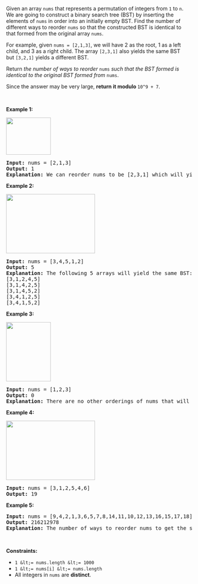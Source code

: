 Given an array `` nums ``&nbsp;that represents a permutation of integers from&nbsp;`` 1 ``&nbsp;to&nbsp;`` n ``. We are going to construct a binary search tree (BST) by inserting the elements of&nbsp;`` nums ``&nbsp;in&nbsp;order into an initially empty BST. Find the number of different ways to reorder `` nums `` so that the constructed BST is identical to that formed from the original array&nbsp;`` nums ``.

For example, given&nbsp;`` nums = [2,1,3] ``, we will have 2 as the root, 1 as a left child, and 3 as a right child. The array&nbsp;`` [2,3,1] ``&nbsp;also yields the same BST but&nbsp;`` [3,2,1] ``&nbsp;yields a different BST.

Return _the number of ways to reorder_&nbsp;`` nums ``&nbsp;_such that the BST formed is identical to the original BST formed from_&nbsp;`` nums ``.

Since the answer may be very large,&nbsp;__return it modulo&nbsp;__`` 10^9 + 7 ``.

&nbsp;

__Example 1:__

<img alt="" src="https://assets.leetcode.com/uploads/2020/08/12/bb.png" style="width: 121px; height: 101px;"/>

<pre>
<strong>Input:</strong> nums = [2,1,3]
<strong>Output:</strong> 1
<strong>Explanation: </strong>We can reorder nums to be [2,3,1] which will yield the same BST. There are no other ways to reorder nums which will yield the same BST.
</pre>

__Example 2:__

<strong><img alt="" src="https://assets.leetcode.com/uploads/2020/08/12/ex1.png" style="width: 241px; height: 161px;"/></strong>

<pre>
<strong>Input:</strong> nums = [3,4,5,1,2]
<strong>Output:</strong> 5
<b>Explanation: </b>The following 5 arrays will yield the same BST: 
[3,1,2,4,5]
[3,1,4,2,5]
[3,1,4,5,2]
[3,4,1,2,5]
[3,4,1,5,2]
</pre>

__Example 3:__

<strong><img alt="" src="https://assets.leetcode.com/uploads/2020/08/12/ex4.png" style="width: 121px; height: 161px;"/></strong>

<pre>
<strong>Input:</strong> nums = [1,2,3]
<strong>Output:</strong> 0
<strong>Explanation: </strong>There are no other orderings of nums that will yield the same BST.
</pre>

__Example 4:__

<strong><img alt="" src="https://assets.leetcode.com/uploads/2020/08/12/abc.png" style="width: 241px; height: 161px;"/></strong>

<pre>
<strong>Input:</strong> nums = [3,1,2,5,4,6]
<strong>Output:</strong> 19
</pre>

__Example 5:__

<pre>
<strong>Input:</strong> nums = [9,4,2,1,3,6,5,7,8,14,11,10,12,13,16,15,17,18]
<strong>Output:</strong> 216212978
<strong>Explanation: </strong>The number of ways to reorder nums to get the same BST is 3216212999. Taking this number modulo 10^9 + 7 gives 216212978.
</pre>

&nbsp;

__Constraints:__

*   `` 1 &lt;= nums.length &lt;= 1000 ``
*   `` 1 &lt;= nums[i] &lt;= nums.length ``
*   All integers in&nbsp;`` nums ``&nbsp;are&nbsp;__distinct__.